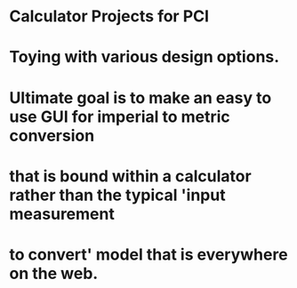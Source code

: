 # Calculator Projects for PCI
#     Toying with various design options.
#     Ultimate goal is to make an easy to use GUI for imperial to metric conversion
#     that is bound within a calculator rather than the typical 'input measurement
#     to convert' model that is everywhere on the web.
